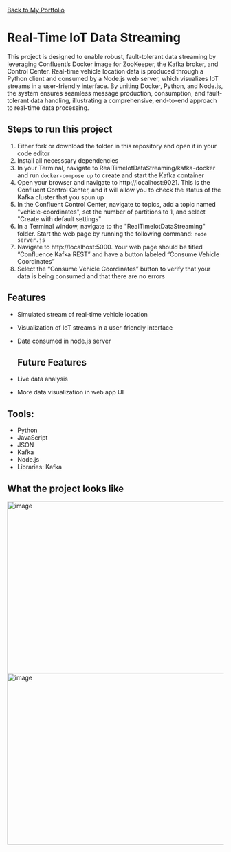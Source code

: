 <a href="https://npedraza09.github.io">Back to My Portfolio</a>

# Real-Time IoT Data Streaming

This project is designed to enable robust, fault-tolerant data streaming by leveraging Confluent’s Docker image for ZooKeeper, the Kafka broker, and Control Center. Real-time vehicle location data is produced through a Python client and consumed by a Node.js web server, which visualizes IoT streams in a user-friendly interface. By uniting Docker, Python, and Node.js, the system ensures seamless message production, consumption, and fault-tolerant data handling, illustrating a comprehensive, end-to-end approach to real-time data processing.


## Steps to run this project
1. Either fork or download the folder in this repository and open it in your code editor
2. Install all necesssary dependencies
3. In your Terminal, navigate to RealTimeIotDataStreaming/kafka-docker and run `docker-compose up` to create and start the Kafka container
4. Open your browser and navigate to http://localhost:9021. This is the Confluent Control Center, and it will allow you to check the status of the Kafka cluster that you spun up
5. In the Confluent Control Center, navigate to topics, add a topic named "vehicle-coordinates", set the number of partitions to 1, and select "Create with default settings"
6. In a Terminal window, navigate to the "RealTimeIotDataStreaming" folder. Start the web page by running the following command: `node server.js`
7. Navigate to http://localhost:5000. Your web page should be titled “Confluence Kafka REST” and have a button labeled “Consume Vehicle Coordinates”
8. Select the “Consume Vehicle Coordinates” button to verify that your data is being consumed and that there are no errors

## Features
- Simulated stream of real-time vehicle location
- Visualization of IoT streams in a user-friendly interface
- Data consumed in node.js server
  
  ## Future Features
- Live data analysis
- More data visualization in web app UI

## Tools:
* Python
* JavaScript
* JSON
* Kafka
* Node.js
* Libraries: Kafka

## What the project looks like

<img width="800" height="400" alt="image" src="https://github.com/user-attachments/assets/d7496ab1-0944-4126-8eff-1a0c56d8cd3e" />

<img width="800" height="400" alt="image" src="https://github.com/user-attachments/assets/536c5cce-bc77-4298-9214-1cd70facfc24" />





